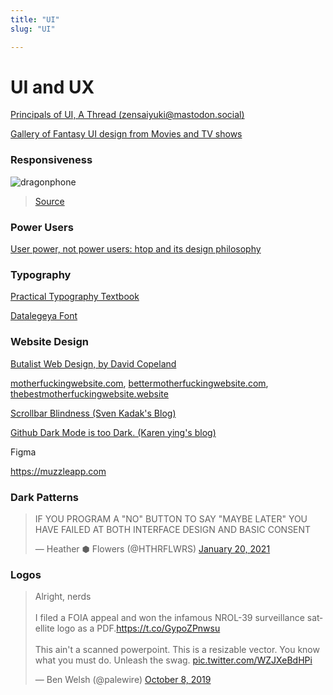 ```yaml
---
title: "UI"
slug: "UI"

---
```


# UI and UX

[Principals of UI, A Thread (zensaiyuki@mastodon.social)](https://mastodon.social/@zensaiyuki/102683452946911475)

[Gallery of Fantasy UI design from Movies and TV shows](https://www.pushing-pixels.org/fui/)

### Responsiveness

![dragonphone](/dragonphone.jpeg ':size=45%')

> [Source](https://twitter.com/kogotsuchidark/status/1313211696677302273/photo/1)

### Power Users

[User power, not power users: htop and its design philosophy](https://hisham.hm/2020/12/18/user-power-not-power-users-htop-and-its-design-philosophy/)

### Typography

[Practical Typography Textbook](https://practicaltypography.com/)

[Datalegeya Font](http://www.datalegreya.com/?lang=en)



### Website Design

[Butalist Web Design, by David Copeland](https://brutalist-web.design/)

[motherfuckingwebsite.com](http://motherfuckingwebsite.com/), [bettermotherfuckingwebsite.com](http://bettermotherfuckingwebsite.com/), [thebestmotherfuckingwebsite.website](https://thebestmotherfucking.website/)

[Scrollbar Blindness (Sven Kadak's Blog)](https://svenkadak.com/blog/scrollbar-blindness)

[Github Dark Mode is too Dark. (Karen ying's blog)](https://blog.karenying.com/posts/github-darkmode-sucks)

Figma

https://muzzleapp.com

### Dark Patterns

<blockquote class="twitter-tweet"><p lang="en" dir="ltr">IF YOU PROGRAM A &quot;NO&quot; BUTTON TO SAY &quot;MAYBE LATER&quot; YOU HAVE FAILED AT BOTH INTERFACE DESIGN AND BASIC CONSENT</p>&mdash; Heather ⬢ Flowers (@HTHRFLWRS) <a href="https://twitter.com/HTHRFLWRS/status/1351714324230909959?ref_src=twsrc%5Etfw">January 20, 2021</a></blockquote> <script async src="https://platform.twitter.com/widgets.js" charset="utf-8"></script>

### Logos

<blockquote class="twitter-tweet"><p lang="en" dir="ltr">Alright, nerds<br><br>I filed a FOIA appeal and won the infamous NROL-39 surveillance satellite logo as a PDF.<a href="https://t.co/GypoZPnwsu">https://t.co/GypoZPnwsu</a><br><br>This ain&#39;t a scanned powerpoint. This is a resizable vector. You know what you must do. Unleash the swag. <a href="https://t.co/WZJXeBdHPi">pic.twitter.com/WZJXeBdHPi</a></p>&mdash; Ben Welsh (@palewire) <a href="https://twitter.com/palewire/status/1181611182882353152?ref_src=twsrc%5Etfw">October 8, 2019</a></blockquote> <script async src="https://platform.twitter.com/widgets.js" charset="utf-8"></script>